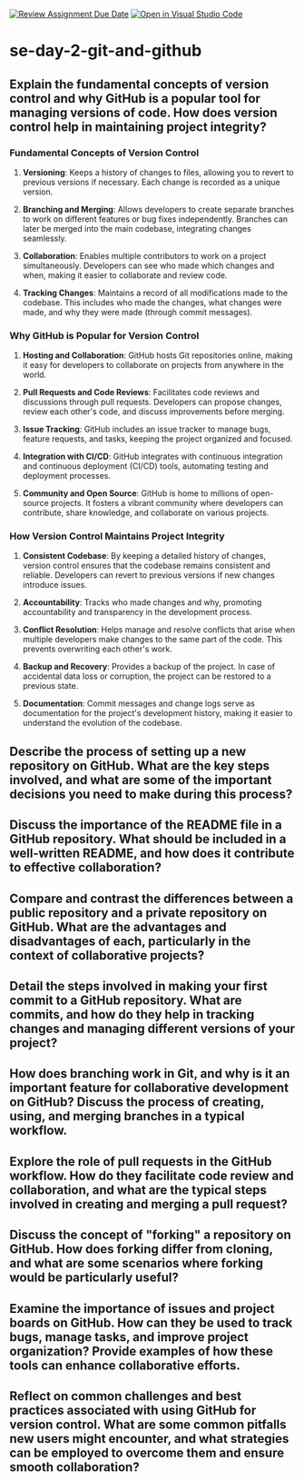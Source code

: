 [![Review Assignment Due Date](https://classroom.github.com/assets/deadline-readme-button-22041afd0340ce965d47ae6ef1cefeee28c7c493a6346c4f15d667ab976d596c.svg)](https://classroom.github.com/a/8wgCKhpZ)
[![Open in Visual Studio Code](https://classroom.github.com/assets/open-in-vscode-2e0aaae1b6195c2367325f4f02e2d04e9abb55f0b24a779b69b11b9e10269abc.svg)](https://classroom.github.com/online_ide?assignment_repo_id=18421217&assignment_repo_type=AssignmentRepo)
# se-day-2-git-and-github
## Explain the fundamental concepts of version control and why GitHub is a popular tool for managing versions of code. How does version control help in maintaining project integrity?

### Fundamental Concepts of Version Control

1. **Versioning**: Keeps a history of changes to files, allowing you to revert to previous versions if necessary. Each change is recorded as a unique version.

2. **Branching and Merging**: Allows developers to create separate branches to work on different features or bug fixes independently. Branches can later be merged into the main codebase, integrating changes seamlessly.

3. **Collaboration**: Enables multiple contributors to work on a project simultaneously. Developers can see who made which changes and when, making it easier to collaborate and review code.

4. **Tracking Changes**: Maintains a record of all modifications made to the codebase. This includes who made the changes, what changes were made, and why they were made (through commit messages).

### Why GitHub is Popular for Version Control

1. **Hosting and Collaboration**: GitHub hosts Git repositories online, making it easy for developers to collaborate on projects from anywhere in the world.

2. **Pull Requests and Code Reviews**: Facilitates code reviews and discussions through pull requests. Developers can propose changes, review each other's code, and discuss improvements before merging.

3. **Issue Tracking**: GitHub includes an issue tracker to manage bugs, feature requests, and tasks, keeping the project organized and focused.

4. **Integration with CI/CD**: GitHub integrates with continuous integration and continuous deployment (CI/CD) tools, automating testing and deployment processes.

5. **Community and Open Source**: GitHub is home to millions of open-source projects. It fosters a vibrant community where developers can contribute, share knowledge, and collaborate on various projects.

### How Version Control Maintains Project Integrity

1. **Consistent Codebase**: By keeping a detailed history of changes, version control ensures that the codebase remains consistent and reliable. Developers can revert to previous versions if new changes introduce issues.

2. **Accountability**: Tracks who made changes and why, promoting accountability and transparency in the development process.

3. **Conflict Resolution**: Helps manage and resolve conflicts that arise when multiple developers make changes to the same part of the code. This prevents overwriting each other's work.

4. **Backup and Recovery**: Provides a backup of the project. In case of accidental data loss or corruption, the project can be restored to a previous state.

5. **Documentation**: Commit messages and change logs serve as documentation for the project's development history, making it easier to understand the evolution of the codebase.

## Describe the process of setting up a new repository on GitHub. What are the key steps involved, and what are some of the important decisions you need to make during this process?

## Discuss the importance of the README file in a GitHub repository. What should be included in a well-written README, and how does it contribute to effective collaboration?

## Compare and contrast the differences between a public repository and a private repository on GitHub. What are the advantages and disadvantages of each, particularly in the context of collaborative projects?

## Detail the steps involved in making your first commit to a GitHub repository. What are commits, and how do they help in tracking changes and managing different versions of your project?

## How does branching work in Git, and why is it an important feature for collaborative development on GitHub? Discuss the process of creating, using, and merging branches in a typical workflow.

## Explore the role of pull requests in the GitHub workflow. How do they facilitate code review and collaboration, and what are the typical steps involved in creating and merging a pull request?

## Discuss the concept of "forking" a repository on GitHub. How does forking differ from cloning, and what are some scenarios where forking would be particularly useful?

## Examine the importance of issues and project boards on GitHub. How can they be used to track bugs, manage tasks, and improve project organization? Provide examples of how these tools can enhance collaborative efforts.

## Reflect on common challenges and best practices associated with using GitHub for version control. What are some common pitfalls new users might encounter, and what strategies can be employed to overcome them and ensure smooth collaboration?

